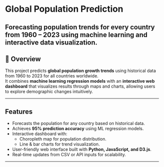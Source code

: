 # Global Population Prediction
Forecasting population trends for every country from 1960 – 2023 using machine learning and interactive data visualization.
---

## 📖 Overview  
This project predicts **global population growth trends** using historical data from 1960 to 2023 for all countries worldwide.  
It combines **machine learning regression models** with an **interactive web dashboard** that visualizes results through maps and charts, allowing users to explore demographic changes intuitively.

---

## Features  
- Forecasts the population for any country based on historical data.  
- Achieves **95% prediction accuracy** using ML regression models.  
- Interactive dashboard with:
  - Choropleth map for population distribution.  
  - Line & bar charts for trend visualization.  
- User-friendly web interface built with **Python, JavaScript, and D3.js**.  
- Real-time updates from CSV or API inputs for scalability.

---
